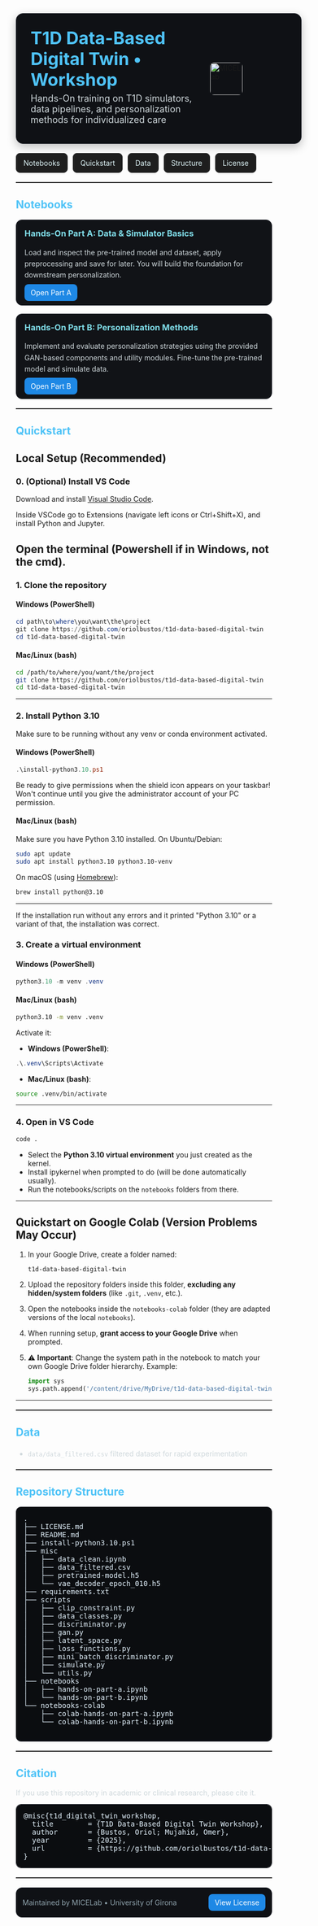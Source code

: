 <!-- README: T1D Data-Based Digital Twin Workshop (HTML-only) -->

<div style="background-color:#0f1115; padding:28px; border-radius:14px; display:table; width:100%; border:1px solid #23262e; box-shadow:0 6px 18px rgba(0,0,0,0.25);">

  <div style="display:table-cell; vertical-align:top; width:70%; padding-right:16px;">
    <h1 style="color:#4FC3F7; margin:0 0 6px 0; font-size:34px; line-height:1.2;">
      T1D Data-Based Digital Twin • Workshop
    </h1>
    <p style="font-size:18px; color:#cfd8dc; margin:0;">
      Hands-On training on T1D simulators, data pipelines, and personalization methods for individualized care
    </p>
    <p style="font-size:14px; color:#90a4ae; margin:8px 0 0 0;">
    </p>
  </div>

  <div style="display:table-cell; vertical-align:middle; text-align:left; width:30%; padding-right:20px;">
    <img src="https://micelab.udg.edu/wp-content/uploads/2022/08/MICElab-letras_png-300x119.png" alt="MICELab" style="height:64px; border-radius:8px;">
  </div>
</div>

<div style="margin-top:18px; display:flex; gap:10px; flex-wrap:wrap;">
  <a href="#notebooks" style="text-decoration:none; background:#1e1e1e; color:#e0f7fa; padding:10px 14px; border-radius:8px; border:1px solid #2c2c2c;">Notebooks</a>
  <a href="#quickstart" style="text-decoration:none; background:#1e1e1e; color:#e0f7fa; padding:10px 14px; border-radius:8px; border:1px solid #2c2c2c;">Quickstart</a>
  <a href="#data-layout" style="text-decoration:none; background:#1e1e1e; color:#e0f7fa; padding:10px 14px; border-radius:8px; border:1px solid #2c2c2c;">Data</a>
  <a href="#structure" style="text-decoration:none; background:#1e1e1e; color:#e0f7fa; padding:10px 14px; border-radius:8px; border:1px solid #2c2c2c;">Structure</a>
  <a href="LICENSE.md" style="text-decoration:none; background:#1e1e1e; color:#e0f7fa; padding:10px 14px; border-radius:8px; border:1px solid #2c2c2c;">License</a>
</div>

<hr style="border:none; border-top:1px solid #2c2c2c; margin:18px 0;">

<h2 id="notebooks" style="color:#4FC3F7;">Notebooks</h2>

<div style="display:flex; gap:16px; flex-wrap:wrap;">

  <div style="flex:1 1 360px; background:#111317; border:1px solid #23262e; border-radius:12px; padding:16px;">
    <h3 style="margin-top:0; color:#80deea;">Hands-On Part A: Data & Simulator Basics</h3>
    <p style="color:#cfd8dc; line-height:1.6;">
      Load and inspect the pre-trained model and dataset, apply preprocessing and save for later.
      You will build the foundation for downstream personalization.
    </p>
    <p style="margin:10px 0 0 0;">
      <a href="notebooks/hands-on-part-a.ipynb" style="background:#1e88e5; color:#fff; padding:8px 12px; border-radius:8px; text-decoration:none;">Open Part A</a>
    </p>
  </div>

  <div style="flex:1 1 360px; background:#111317; border:1px solid #23262e; border-radius:12px; padding:16px;">
    <h3 style="margin-top:0; color:#80deea;">Hands-On Part B: Personalization Methods</h3>
    <p style="color:#cfd8dc; line-height:1.6;">
      Implement and evaluate personalization strategies using the provided GAN-based components and utility modules. Fine-tune the pre-trained model and simulate data.
    </p>
    <p style="margin:10px 0 0 0;">
      <a href="notebooks/hands-on-part-b.ipynb" style="background:#1e88e5; color:#fff; padding:8px 12px; border-radius:8px; text-decoration:none;">Open Part B</a>
    </p>
  </div>

</div>

<hr style="border:none; border-top:1px solid #2c2c2c; margin:18px 0;">


<h2 id="quickstart" style="color:#4FC3F7;">Quickstart</h2>

## Local Setup (Recommended)

### 0. (Optional) Install VS Code
Download and install [Visual Studio Code](https://code.visualstudio.com/).

Inside VSCode go to Extensions (navigate left icons or Ctrl+Shift+X), and install Python and Jupyter.

Open the terminal (Powershell if in Windows, not the cmd).
---

### 1. Clone the repository

#### Windows (PowerShell)
```powershell
cd path\to\where\you\want\the\project
git clone https://github.com/oriolbustos/t1d-data-based-digital-twin
cd t1d-data-based-digital-twin
```

#### Mac/Linux (bash)
```bash
cd /path/to/where/you/want/the/project
git clone https://github.com/oriolbustos/t1d-data-based-digital-twin
cd t1d-data-based-digital-twin
```

---

### 2. Install Python 3.10
Make sure to be running without any venv or conda environment activated.

#### Windows (PowerShell)
```powershell
.\install-python3.10.ps1
```
Be ready to give permissions when the shield icon appears on your taskbar! Won't continue until you give the administrator account of your PC permission.

#### Mac/Linux (bash)
Make sure you have Python 3.10 installed. On Ubuntu/Debian:
```bash
sudo apt update
sudo apt install python3.10 python3.10-venv
```

On macOS (using [Homebrew](https://brew.sh/)):
```bash
brew install python@3.10
```

---

If the installation run without any errors and it printed "Python 3.10" or a variant of that, the installation was correct.

### 3. Create a virtual environment

#### Windows (PowerShell)
```powershell
python3.10 -m venv .venv
```

#### Mac/Linux (bash)
```bash
python3.10 -m venv .venv
```

Activate it:

- **Windows (PowerShell)**:
```powershell
.\.venv\Scripts\Activate
```

- **Mac/Linux (bash)**:
```bash
source .venv/bin/activate
```

---

### 4. Open in VS Code
```bash
code .
```

- Select the **Python 3.10 virtual environment** you just created as the kernel.
- Install ipykernel when prompted to do (will be done automatically usually).
- Run the notebooks/scripts on the `notebooks` folders from there.

---

## Quickstart on Google Colab (Version Problems May Occur)

1. In your Google Drive, create a folder named:
   ```
   t1d-data-based-digital-twin
   ```

2. Upload the repository folders inside this folder, **excluding any hidden/system folders** (like `.git`, `.venv`, etc.).

3. Open the notebooks inside the `notebooks-colab` folder (they are adapted versions of the local `notebooks`).

4. When running setup, **grant access to your Google Drive** when prompted.

5. ⚠️ **Important**: Change the system path in the notebook to match your own Google Drive folder hierarchy.
   Example:
   ```python
   import sys
   sys.path.append('/content/drive/MyDrive/t1d-data-based-digital-twin')
   ```

---

<hr style="border:none; border-top:1px solid #2c2c2c; margin:18px 0;">

<h2 id="data-layout" style="color:#4FC3F7;">Data</h2>
<ul style="color:#cfd8dc; line-height:1.8;">
  <li><code>data/data_filtered.csv</code> filtered dataset for rapid experimentation</li>
</ul>

<hr style="border:none; border-top:1px solid #2c2c2c; margin:18px 0;">

<h2 id="structure" style="color:#4FC3F7;">Repository Structure</h2>

<pre style="background:#0b0d10; color:#e3f2fd; padding:14px; border-radius:10px; border:1px solid #23262e; overflow:auto;">
.
├── LICENSE.md
├── README.md
├── install-python3.10.ps1
├── misc
│   ├── data_clean.ipynb
│   ├── data_filtered.csv
│   ├── pretrained-model.h5
│   └── vae_decoder_epoch_010.h5
├── requirements.txt
├── scripts
│   ├── clip_constraint.py
│   ├── data_classes.py
│   ├── discriminator.py
│   ├── gan.py
│   ├── latent_space.py
│   ├── loss_functions.py
│   ├── mini_batch_discriminator.py
│   ├── simulate.py
│   └── utils.py
├── notebooks
│   ├── hands-on-part-a.ipynb
│   └── hands-on-part-b.ipynb
└── notebooks-colab
    ├── colab-hands-on-part-a.ipynb
    └── colab-hands-on-part-b.ipynb

</pre>

<hr style="border:none; border-top:1px solid #2c2c2c; margin:18px 0;">

<h2 id="citation" style="color:#4FC3F7;">Citation</h2>
<p style="color:#cfd8dc;">If you use this repository in academic or clinical research, please cite it.</p>

<pre style="background:#0b0d10; color:#e3f2fd; padding:14px; border-radius:10px; border:1px solid #23262e; overflow:auto;">
@misc{t1d_digital_twin_workshop,
  title        = {T1D Data-Based Digital Twin Workshop},
  author       = {Bustos, Oriol; Mujahid, Omer},
  year         = {2025},
  url          = {https://github.com/oriolbustos/t1d-data-based-digital-twin}
}
</pre>

<hr style="border:none; border-top:1px solid #2c2c2c; margin:18px 0;">

<div style="margin-top:16px; background:#0f1115; border:1px solid #23262e; border-radius:12px; padding:12px; display:flex; align-items:center; justify-content:space-between;">
  <span style="color:#90a4ae;">Maintained by MICELab • University of Girona</span>
  <a href="LICENSE.md" style="text-decoration:none; background:#1e88e5; color:#fff; padding:8px 12px; border-radius:8px;">View License</a>
</div>
